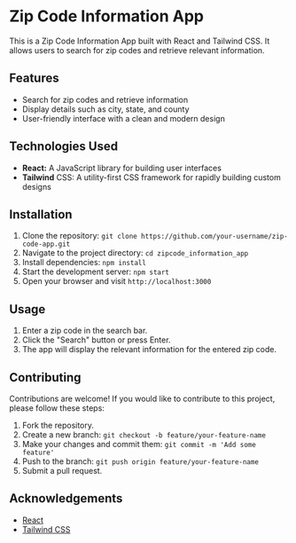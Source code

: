 # Zip Code Information App

This is a Zip Code Information App built with React and Tailwind CSS. It allows users to search for zip codes and retrieve relevant information.

## Features

- Search for zip codes and retrieve information
- Display details such as city, state, and county
- User-friendly interface with a clean and modern design

## Technologies Used

- __React:__ A JavaScript library for building user interfaces
- __Tailwind__ CSS: A utility-first CSS framework for rapidly building custom designs

## Installation

1. Clone the repository: `git clone https://github.com/your-username/zip-code-app.git`
2. Navigate to the project directory: `cd zipcode_information_app`
3. Install dependencies: `npm install`
4. Start the development server: `npm start`
5. Open your browser and visit `http://localhost:3000`

## Usage

1. Enter a zip code in the search bar.
2. Click the "Search" button or press Enter.
3. The app will display the relevant information for the entered zip code.

## Contributing

Contributions are welcome! If you would like to contribute to this project, please follow these steps:

1. Fork the repository.
2. Create a new branch: `git checkout -b feature/your-feature-name`
3. Make your changes and commit them: `git commit -m 'Add some feature'`
4. Push to the branch: `git push origin feature/your-feature-name`
5. Submit a pull request.

## Acknowledgements

- [React](https://reactjs.org/)
- [Tailwind CSS](https://tailwindcss.com/)
